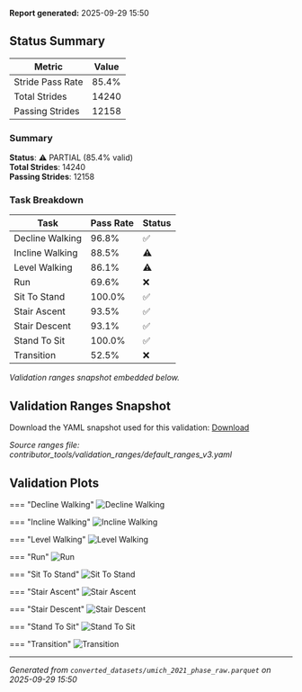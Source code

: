 **Report generated:** 2025-09-29 15:50

## Status Summary

| Metric | Value |
|--------|-------|
| Stride Pass Rate | 85.4% |
| Total Strides | 14240 |
| Passing Strides | 12158 |

### Summary

**Status**: ⚠️ PARTIAL (85.4% valid)  
**Total Strides**: 14240  
**Passing Strides**: 12158  

### Task Breakdown

| Task | Pass Rate | Status |
|------|-----------|--------|
| Decline Walking | 96.8% | ✅ |
| Incline Walking | 88.5% | ⚠️ |
| Level Walking | 86.1% | ⚠️ |
| Run | 69.6% | ❌ |
| Sit To Stand | 100.0% | ✅ |
| Stair Ascent | 93.5% | ✅ |
| Stair Descent | 93.1% | ✅ |
| Stand To Sit | 100.0% | ✅ |
| Transition | 52.5% | ❌ |

_Validation ranges snapshot embedded below._

## Validation Ranges Snapshot

Download the YAML snapshot used for this validation: [Download](./um21_validation_ranges.yaml)

_Source ranges file: contributor_tools/validation_ranges/default_ranges_v3.yaml_

## Validation Plots

=== "Decline Walking"
    ![Decline Walking](./validation_plots/um21/umich_2021_phase_raw_decline_walking_all_features_validation.png)

=== "Incline Walking"
    ![Incline Walking](./validation_plots/um21/umich_2021_phase_raw_incline_walking_all_features_validation.png)

=== "Level Walking"
    ![Level Walking](./validation_plots/um21/umich_2021_phase_raw_level_walking_all_features_validation.png)

=== "Run"
    ![Run](./validation_plots/um21/umich_2021_phase_raw_run_all_features_validation.png)

=== "Sit To Stand"
    ![Sit To Stand](./validation_plots/um21/umich_2021_phase_raw_sit_to_stand_all_features_validation.png)

=== "Stair Ascent"
    ![Stair Ascent](./validation_plots/um21/umich_2021_phase_raw_stair_ascent_all_features_validation.png)

=== "Stair Descent"
    ![Stair Descent](./validation_plots/um21/umich_2021_phase_raw_stair_descent_all_features_validation.png)

=== "Stand To Sit"
    ![Stand To Sit](./validation_plots/um21/umich_2021_phase_raw_stand_to_sit_all_features_validation.png)

=== "Transition"
    ![Transition](./validation_plots/um21/umich_2021_phase_raw_transition_all_features_validation.png)


---

*Generated from `converted_datasets/umich_2021_phase_raw.parquet` on 2025-09-29 15:50*
